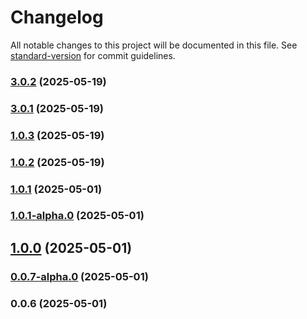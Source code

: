 # Changelog

All notable changes to this project will be documented in this file. See [standard-version](https://github.com/conventional-changelog/standard-version) for commit guidelines.

### [3.0.2](https://github.com/acrool/acrool-node-docker-cli/compare/v3.0.1...v3.0.2) (2025-05-19)

### [3.0.1](https://github.com/acrool/acrool-node-docker-cli/compare/v2.2.8...v3.0.1) (2025-05-19)

### [1.0.3](https://github.com/acrool/acrool-node-docker-cli/compare/v2.2.8...v1.0.3) (2025-05-19)

### [1.0.2](https://github.com/acrool/acrool-node-docker-cli/compare/v2.2.8...v1.0.2) (2025-05-19)

### [1.0.1](https://github.com/acrool/acrool-icon-symbols-cli/compare/v1.0.1-alpha.0...v1.0.1) (2025-05-01)

### [1.0.1-alpha.0](https://github.com/acrool/acrool-icon-symbols-cli/compare/v1.0.0...v1.0.1-alpha.0) (2025-05-01)

## [1.0.0](https://github.com/acrool/acrool-icon-symbols-cli/compare/v0.0.7-alpha.0...v1.0.0) (2025-05-01)

### [0.0.7-alpha.0](https://github.com/acrool/acrool-icon-symbols-cli/compare/v0.0.6...v0.0.7-alpha.0) (2025-05-01)

### 0.0.6 (2025-05-01)
